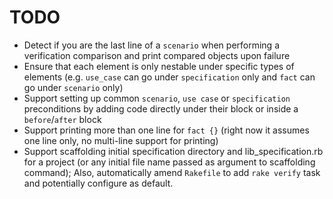 # TODO

- Detect if you are the last line of a `scenario` when performing a verification comparison and print compared objects upon failure
- Ensure that each element is only nestable under specific types of elements (e.g. `use_case` can go under `specification` only and `fact` can go under `scenario` only)
- Support setting up common `scenario`, `use case` or `specification` preconditions by adding code directly under their block or inside a `before`/`after` block
- Support printing more than one line for `fact {}` (right now it assumes one line only, no multi-line support for printing)
- Support scaffolding initial specification directory and lib_specification.rb for a project (or any initial file name passed as argument to scaffolding command); Also, automatically amend `Rakefile` to add `rake verify` task and potentially configure as default.
